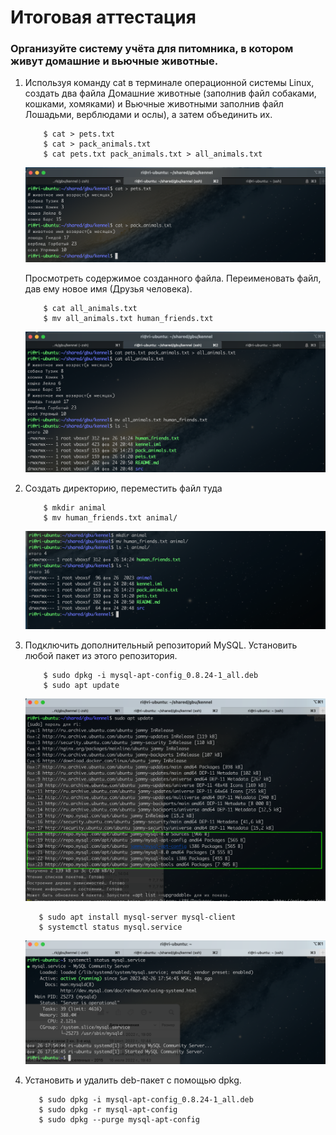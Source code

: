 # Итоговая аттестация

### Организуйте систему учёта для питомника, в котором живут домашние и вьючные животные.

1. Используя команду cat в терминале операционной системы Linux, создать два файла 
    Домашние животные (заполнив файл собаками, кошками, хомяками) и Вьючные животными
    заполнив файл Лошадьми, верблюдами и ослы), а затем объединить их. 
    ```shell
        $ cat > pets.txt
        $ cat > pack_animals.txt
        $ cat pets.txt pack_animals.txt > all_animals.txt
    ```
    ![1.png](img/1.png)

    Просмотреть содержимое созданного файла. Переименовать файл, дав ему новое имя (Друзья человека).

    ```shell
        $ cat all_animals.txt
        $ mv all_animals.txt human_friends.txt
    ```
    
    ![1_2.png](img/1_2.png)

2. Создать директорию, переместить файл туда
    ```shell
        $ mkdir animal
        $ mv human_friends.txt animal/
    ```

    ![2.png](img/2.png)

3. Подключить дополнительный репозиторий MySQL. Установить любой пакет
   из этого репозитория.
    ```shell
        $ sudo dpkg -i mysql-apt-config_0.8.24-1_all.deb
        $ sudo apt update 
    ```
   ![3.png](img/3.png)
   
   ```shell
      $ sudo apt install mysql-server mysql-client
      $ systemctl status mysql.service
   ```
   ![3_1.png](img/3_1.png)

4. Установить и удалить deb-пакет с помощью dpkg.

   ```shell
      $ sudo dpkg -i mysql-apt-config_0.8.24-1_all.deb
      $ sudo dpkg -r mysql-apt-config
      $ sudo dpkg --purge mysql-apt-config
   ```